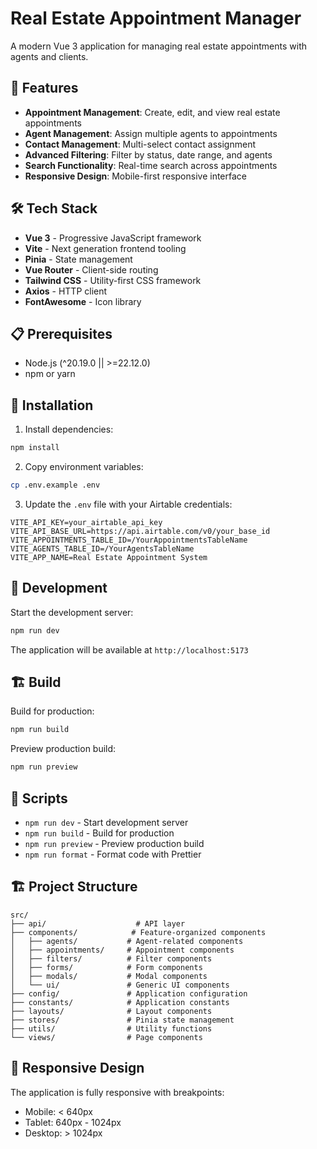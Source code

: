 # Real Estate Appointment Manager

A modern Vue 3 application for managing real estate appointments with agents and clients.

## 🚀 Features

- **Appointment Management**: Create, edit, and view real estate appointments
- **Agent Management**: Assign multiple agents to appointments
- **Contact Management**: Multi-select contact assignment
- **Advanced Filtering**: Filter by status, date range, and agents
- **Search Functionality**: Real-time search across appointments
- **Responsive Design**: Mobile-first responsive interface

## 🛠️ Tech Stack

- **Vue 3** - Progressive JavaScript framework
- **Vite** - Next generation frontend tooling
- **Pinia** - State management
- **Vue Router** - Client-side routing
- **Tailwind CSS** - Utility-first CSS framework
- **Axios** - HTTP client
- **FontAwesome** - Icon library

## 📋 Prerequisites

- Node.js (^20.19.0 || >=22.12.0)
- npm or yarn

## 🔧 Installation

1. Install dependencies:

```bash
npm install
```

2. Copy environment variables:

```bash
cp .env.example .env
```

3. Update the `.env` file with your Airtable credentials:

```env
VITE_API_KEY=your_airtable_api_key
VITE_API_BASE_URL=https://api.airtable.com/v0/your_base_id
VITE_APPOINTMENTS_TABLE_ID=/YourAppointmentsTableName
VITE_AGENTS_TABLE_ID=/YourAgentsTableName
VITE_APP_NAME=Real Estate Appointment System
```

## 🚀 Development

Start the development server:

```bash
npm run dev
```

The application will be available at `http://localhost:5173`

## 🏗️ Build

Build for production:

```bash
npm run build
```

Preview production build:

```bash
npm run preview
```

## 📝 Scripts

- `npm run dev` - Start development server
- `npm run build` - Build for production
- `npm run preview` - Preview production build
- `npm run format` - Format code with Prettier

## 🏗️ Project Structure

```
src/
├── api/                    # API layer
├── components/            # Feature-organized components
│   ├── agents/           # Agent-related components
│   ├── appointments/     # Appointment components
│   ├── filters/          # Filter components
│   ├── forms/            # Form components
│   ├── modals/           # Modal components
│   └── ui/               # Generic UI components
├── config/               # Application configuration
├── constants/            # Application constants
├── layouts/              # Layout components
├── stores/               # Pinia state management
├── utils/                # Utility functions
└── views/                # Page components
```

## 📱 Responsive Design

The application is fully responsive with breakpoints:

- Mobile: < 640px
- Tablet: 640px - 1024px
- Desktop: > 1024px
